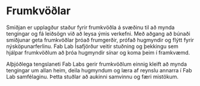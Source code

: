 # Frumkvöðlar

Smiðjan er upplagður staður fyrir frumkvöðla á svæðinu til að mynda tengingar og fá leiðsögn við að leysa ýmis verkefni. Með aðgang að búnaði smiðjunar geta frumkvöðlar þróað frumgerðir, prófað hugmyndir og flýtt fyrir nýsköpunarferlinu. Fab Lab Ísafjörður veitir stuðning og þekkingu sem hjálpar frumkvöðlum að þróa hugmyndir sínar og koma þeim í framkvæmd. 

Alþjóðlega tengslaneti Fab Labs gerir frumkvöðlum einnig kleift að mynda tengingar um allan heim, deila hugmyndum og læra af reynslu annarra í Fab Lab samfélaginu. Þetta stuðlar að aukinni samvinnu og færi mistökum.
